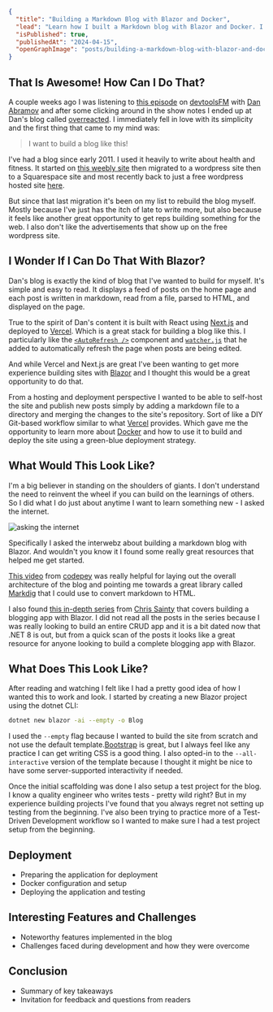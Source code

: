 ```json meta
{
  "title": "Building a Markdown Blog with Blazor and Docker",
  "lead": "Learn how I built a Markdown blog with Blazor and Docker. I'll cover the architecture, implementation, and deployment along with some of the interesting features and challenges I encountered.",
  "isPublished": true,
  "publishedAt": "2024-04-15",
  "openGraphImage": "posts/building-a-markdown-blog-with-blazor-and-docker/og-image.png",
}
```

## That Is Awesome! How Can I Do That?

A couple weeks ago I was listening to [this episode](https://www.devtools.fm/episode/92) on [devtoolsFM](https://www.devtools.fm/) with [Dan Abramov](https://twitter.com/dan_abramov2) and after some clicking around in the show notes I ended up at Dan's blog called [overreacted](https://overreacted.io/). I immediately fell in love with its simplicity and the first thing that came to my mind was:

> I want to build a blog like this!

I've had a blog since early 2011. I used it heavily to write about health and fitness. It started on [this weebly site](http://intellectualfitness.weebly.com/) then migrated to a wordpress site then to a Squarespace site and most recently back to just a free wordpress hosted site [here](https://stevanfreeborn.wordpress.com/).

But since that last migration it's been on my list to rebuild the blog myself. Mostly because I've just has the itch of late to write more, but also because it feels like another great opportunity to get reps building something for the web. I also don't like the advertisements that show up on the free wordpress site.

## I Wonder If I Can Do That With Blazor?

Dan's blog is exactly the kind of blog that I've wanted to build for myself. It's simple and easy to read. It displays a feed of posts on the home page and each post is written in markdown, read from a file, parsed to HTML, and displayed on the page.

True to the spirit of Dan's content it is built with React using [Next.js](https://nextjs.org/) and deployed to [Vercel](https://vercel.com/). Which is a great stack for building a blog like this. I particularly like the [`<AutoRefresh />`](https://github.com/gaearon/overreacted.io/blob/main/app/AutoRefresh.js) component and [`watcher.js`](https://github.com/gaearon/overreacted.io/blob/main/watcher.js) that he added to automatically refresh the page when posts are being edited.

And while Vercel and Next.js are great I've been wanting to get more experience building sites with [Blazor](https://dotnet.microsoft.com/en-us/apps/aspnet/web-apps/blazor) and I thought this would be a great opportunity to do that.

From a hosting and deployment perspective I wanted to be able to self-host the site and publish new posts simply by adding a markdown file to a directory and merging the changes to the site's repository. Sort of like a DIY Git-based workflow similar to what [Vercel](https://vercel.com/) provides. Which gave me the opportunity to learn more about [Docker](https://www.docker.com/) and how to use it to build and deploy the site using a green-blue deployment strategy.

## What Would This Look Like?

I'm a big believer in standing on the shoulders of giants. I don't understand the need to reinvent the wheel if you can build on the learnings of others. So I did what I do just about anytime I want to learn something new - I asked the internet.

![asking the internet](posts/building-a-markdown-blog-with-blazor-and-docker/ask-internet.gif)

Specifically I asked the interwebz about building a markdown blog with Blazor. And wouldn't you know it I found some really great resources that helped me get started.

[This video](https://youtu.be/B2TWGlE8noU?si=932lYmkT5Y2Yi8-Y) from [codepey](https://www.youtube.com/@codepey) was really helpful for laying out the overall architecture of the blog and pointing me towards a great library called [Markdig](https://github.com/xoofx/markdig) that I could use to convert markdown to HTML.

I also found [this in-depth series](https://chrissainty.com/series/building-a-blogging-app-with-blazor/) from [Chris Sainty](https://twitter.com/chrissainty) that covers building a blogging app with Blazor. I did not read all the posts in the series because I was really looking to build an entire CRUD app and it is a bit dated now that .NET 8 is out, but from a quick scan of the posts it looks like a great resource for anyone looking to build a complete blogging app with Blazor.

## What Does This Look Like?

After reading and watching I felt like I had a pretty good idea of how I wanted this to work and look. I started by creating a new Blazor project using the dotnet CLI:

```bash
dotnet new blazor -ai --empty -o Blog
```

I used the `--empty` flag because I wanted to build the site from scratch and not use the default template.[Bootstrap](https://getbootstrap.com/) is great, but I always feel like any practice I can get writing CSS is a good thing. I also opted-in to the `--all-interactive` version of the template because I thought it might be nice to have some server-supported interactivity if needed.

Once the initial scaffolding was done I also setup a test project for the blog. I know a quality engineer who writes tests - pretty wild right? But in my experience building projects I've found that you always regret not setting up testing from the beginning. I've also been trying to practice more of a Test-Driven Development workflow so I wanted to make sure I had a test project setup from the beginning.

## Deployment

- Preparing the application for deployment
- Docker configuration and setup
- Deploying the application and testing

## Interesting Features and Challenges

- Noteworthy features implemented in the blog
- Challenges faced during development and how they were overcome

## Conclusion

- Summary of key takeaways
- Invitation for feedback and questions from readers
